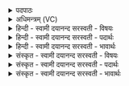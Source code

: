 <details><summary>पदपाठः</summary>

अग्ने॑। व्र॒त॒प॒त॒ इति॑ व्रतऽपते। व्र॒तं। च॒रि॒ष्या॒मि॒। तत्। श॒के॒यं॒। तत्। मे॒। रा॒ध्यता॒म्। इ॒दं। अ॒हं। अनृ॑तात्। स॒त्यं। उप॑ ए॒मि॒। ५।
</details>

<details><summary>अधिमन्त्रम् (VC)</summary>

- अग्निर्देवता
- परमेष्ठी प्रजापतिर्ऋषिः
- आर्ची त्रिष्टुप्
- धैवतः
</details>

<details><summary>हिन्दी - स्वामी दयानन्द सरस्वती  - विषयः</summary>

उक्त वाणी का व्रत क्या है, इस विषय का उपदेश अगले मन्त्र में किया है ॥
</details>

<details><summary>हिन्दी - स्वामी दयानन्द सरस्वती  - पदार्थः</summary>

पदार्थान्वयभाषाः -  हे (व्रतपते) सत्यभाषण आदि धर्मों के पालन करने और (अग्ने) सत्य उपदेश करनेवाले परमेश्वर ! मैं (अनृतात्) जो झूँठ से अलग (सत्यम्) वेदविद्या, प्रत्यक्ष आदि प्रमाण, सृष्टिक्रम, विद्वानों का सङ्ग, श्रेष्ठ विचार तथा आत्मा की शुद्धि आदि प्रकारों से जो निर्भ्रम, सर्वहित, तत्त्व अर्थात् सिद्धान्त के प्रकाश करनेहारों से सिद्ध हुआ, अच्छी प्रकार परीक्षा किया गया (व्रतम्) सत्य बोलना, सत्य मानना और सत्य करना है, उसका (उपैमि) अनुष्ठान अर्थात् नियम से ग्रहण करने वा जानने और उसकी प्राप्ति की इच्छा करता हूँ। (मे) मेरे (तत्) उस सत्यव्रत को आप (राध्यताम्) अच्छी प्रकार सिद्ध कीजिये जिससे कि (अहम्) मैं उक्त सत्यव्रत के नियम करने को (शकेयम्) समर्थ होऊँ और मैं (इदम्) इसी प्रत्यक्ष सत्यव्रत के आचरण का नियम (चरिष्यामि) करूँगा ॥५॥
</details>

<details><summary>हिन्दी - स्वामी दयानन्द सरस्वती  - भावार्थः</summary>

भावार्थभाषाः -  परमेश्वर ने सब मनुष्यों को नियम से सेवन करने योग्य धर्म का उपदेश किया है, जो कि न्याययुक्त, परीक्षा किया हुआ, सत्य लक्षणों से प्रसिद्ध और सब का हितकारी तथा इस लोक अर्थात् संसारी और परलोक अर्थात् मोक्ष सुख का हेतु है, यही सब को आचरण करने योग्य है और उससे विरुद्ध जो कि अधर्म कहाता है, वह किसी को ग्रहण करने योग्य कभी नहीं हो सकता, क्योंकि सर्वत्र उसी का त्याग करना है। इसी प्रकार हमको भी प्रतिज्ञा करनी चाहिये कि हे परमेश्वर ! हम लोग वेदों में आप के प्रकाशित किये सत्यधर्म का ही ग्रहण करें तथा हे परमात्मन् ! आप हम पर ऐसी कृपा कीजिये कि जिससे हम लोग उक्त सत्यधर्म का पालन कर के अर्थ, काम और मोक्षरूप फलों को सुगमता से प्राप्त हो सकें। जैसे सत्यव्रत के पालने से आप व्रतपति हैं, वैसे ही हम लोग भी आप की कृपा और अपने पुरुषार्थ से यथाशक्ति सत्यव्रत के पालनेवाले हों तथा धर्म करने की इच्छा से अपने सत्कर्म के द्वारा सब सुखों को प्राप्त होकर सब प्राणियों को सुख पहुँचानेवाले हों, ऐसी इच्छा सब मनुष्यों को करनी चाहिये ॥५॥
</details>

<details><summary>संस्कृत - स्वामी दयानन्द सरस्वती  - विषयः</summary>

किंच तद्वाचो व्रतमित्युपदिश्यते ॥
</details>

<details><summary>संस्कृत - स्वामी दयानन्द सरस्वती  - पदार्थः</summary>

पदार्थान्वयभाषाः -  हे व्रतपते अग्ने सत्यधर्मोपदेशकेश्वर ! अहं यदिदमनृतात् पृथग्वर्त्तमानं सत्यं व्रतमाचरिष्यामि तन्मे मम भवता स्वकृपया राध्यतां संसेध्यतां यदुपैमि प्राप्नोमि यच्चानुष्ठातुं शकेयं तदपि सर्वं राध्यतां संसेध्यताम् ॥५॥
</details>

<details><summary>संस्कृत - स्वामी दयानन्द सरस्वती  - भावार्थः</summary>

भावार्थभाषाः -  ईश्वरेण सर्वमनुष्यैरनुष्ठेयोऽयं धर्म उपदिश्यते। यो न्यायः पक्षपातरहितः सुपरीक्षितः सत्यलक्षणान्वितः सर्वहिताय वर्त्तमान ऐहिकपारमार्थिकसुखहेतुरस्ति स एव सर्वमनुष्यैः सदाचरणीयः। यच्चैतस्माद्विरुद्धो ह्यधर्मः स नैव केनापि कदाचिदनुष्ठेयः। एवं हि सर्वैः प्रतिज्ञा कार्य्या। हे परमेश्वर ! वयं वेदेषु भवदुपदिष्टमिमं सत्यधर्ममाचरितुमिच्छामः। येयमस्माकमिच्छा सा भवत्कृपया सम्यक् सिध्येत्। यतो वयमर्थकाममोक्षफलानि प्राप्तुं शक्नुयाम। यथा चाधर्मं सर्वथा त्यक्त्वाऽनर्थकुकामबन्धदुःखफलानि पापानि त्यक्तुं त्याजयितुं च समर्था भवेम। यथा भवान् सत्यव्रतपालकत्वाद् व्रतपतिर्वर्त्तते तथैव वयमपि भवत्कृपया स्वपुरुषार्थेन यथाशक्ति सत्यव्रतपालका भवेम। एवं सदैव धर्मं चिकीर्षवः सत्क्रियावन्तो भूत्वा सर्वसुखोपगताः सर्वप्राणिनां सुखकारकाश्च भवेमेति सर्वैः सदैवेषितव्यम् ॥ शतपथब्राह्मणेऽस्य मन्त्रस्य व्याख्यायामुक्तं मनुष्याणां द्विविधमेवाचरणं सत्यमनृतं च तत्र ये वाङ्मनःशरीरैः सत्यमेवाचरन्ति ते देवाः। ये चैवानृतमाचरन्ति ते मनुष्या अर्थादसुरराक्षसाः सन्तीति वेद्यम् ॥५॥
</details>